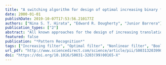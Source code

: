 ```yaml
---
title: "A switching algorithm for design of optimal increasing binary filters over large windows"
date: 2000-01-01
publishDate: 2019-10-07T17:53:56.210177Z
authors: ["Nina S. T. Hirata", "Edward R. Dougherty", "Junior Barrera"]
publication_types: ["2"]
abstract: "All known approaches for the design of increasing translation-invariant binary window filters involve combinatoric searches. This paper proposes a new switching algorithm having the advantage that the search is over a smaller set than other algorithms. Beginning with an estimate from image realizations of the optimal generic (nonincreasing) window function, the algorithm switches (exchanges) a set of observation vectors (templates) between the optimal function's kernel and the kernel's complement. There are many such “switching sets” that provide a kernel defining an increasing filter. The optimal increasing filter is the one corresponding to the switching set that produces the minimal increase in error over the optimal generic filter. The core of the search problem is the inversion set of the optimal filter. The inversion set is composed of all vectors in the kernel lying beneath a nonkernel vector in the lattice of observation vectors and all nonkernel vectors lying above a kernel vector. The new algorithm, which is based on an error-related greedy property, recursively eliminates the inversion set until the optimal increasing filter is obtained. For purposes of computational efficiency, the actual implementation may be based on a relaxation of the original construction, so that the result may be based on a relaxation of the original construction, so that the result may be suboptimal. For the various models tested, the relaxed algorithm has proven to be optimal or very close to optimal. Besides its good estimation precision, the new algorithm has three noteworthy properties: first, it is applicable to relatively large windows; second, it operates directly on the input data via estimates of the determining conditional probabilities; and third, the degree of relaxation serves as an input parameter to the algorithm, so that computation time can be bounded for large windows and the algorithm can run to full optimality for small windows."
featured: false
publication: "*Pattern Recognition*"
tags: ["Increasing filter", "Optimal filter", "Nonlinear filter", "Boolean lattice", "Switching algorithm", "Greedy algorithm"]
url_pdf: "http://www.sciencedirect.com/science/article/pii/S003132039900165X"
doi: "https://doi.org/10.1016/S0031-3203(99)00165-X"
---
```


